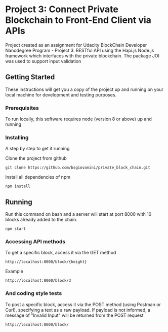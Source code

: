 # Project 3: Connect Private Blockchain to Front-End Client via APIs

Project created as an assignment for Udacity BlockChain Developer Nanodegree Program - Project 3.
RESTful API using the Hapi.js Node.js framework which interfaces with the private blockchain. The package JOI was used to support input validation

## Getting Started

These instructions will get you a copy of the project up and running on your local machine for development and testing purposes.

### Prerequisites

To run locally, this software requires node (version 8 or above) up and running

### Installing

A step by step to get it running

Clone the project from github

```
git clone https://github.com/bsgiovanini/private_block_chain.git
```

Install all dependencies of npm

```
npm install
```

## Running

Run this command on bash and a server will start at port 8000 with 10 blocks already added to the chain.

```
npm start
```

### Accessing API methods

To get a specific block, access it via the GET method

```
http://localhost:8000/block/{height}
```

Example

```
http://localhost:8000/block/3
```

### And coding style tests

To post a specific block, access it via the POST method (using Postman or Curl), specifying a text as a raw payload. If payload is not informed, a message of "Invalid Input" will be returned from the POST request

```
http://localhost:8000/block/
```
